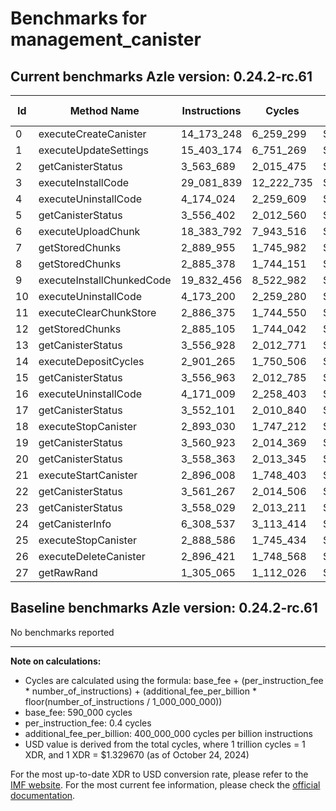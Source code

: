 # Benchmarks for management_canister

## Current benchmarks Azle version: 0.24.2-rc.61

| Id  | Method Name               | Instructions | Cycles     | USD           | USD/Million Calls |
| --- | ------------------------- | ------------ | ---------- | ------------- | ----------------- |
| 0   | executeCreateCanister     | 14_173_248   | 6_259_299  | $0.0000083228 | $8.32             |
| 1   | executeUpdateSettings     | 15_403_174   | 6_751_269  | $0.0000089770 | $8.97             |
| 2   | getCanisterStatus         | 3_563_689    | 2_015_475  | $0.0000026799 | $2.67             |
| 3   | executeInstallCode        | 29_081_839   | 12_222_735 | $0.0000162522 | $16.25            |
| 4   | executeUninstallCode      | 4_174_024    | 2_259_609  | $0.0000030045 | $3.00             |
| 5   | getCanisterStatus         | 3_556_402    | 2_012_560  | $0.0000026760 | $2.67             |
| 6   | executeUploadChunk        | 18_383_792   | 7_943_516  | $0.0000105623 | $10.56            |
| 7   | getStoredChunks           | 2_889_955    | 1_745_982  | $0.0000023216 | $2.32             |
| 8   | getStoredChunks           | 2_885_378    | 1_744_151  | $0.0000023191 | $2.31             |
| 9   | executeInstallChunkedCode | 19_832_456   | 8_522_982  | $0.0000113328 | $11.33            |
| 10  | executeUninstallCode      | 4_173_200    | 2_259_280  | $0.0000030041 | $3.00             |
| 11  | executeClearChunkStore    | 2_886_375    | 1_744_550  | $0.0000023197 | $2.31             |
| 12  | getStoredChunks           | 2_885_105    | 1_744_042  | $0.0000023190 | $2.31             |
| 13  | getCanisterStatus         | 3_556_928    | 2_012_771  | $0.0000026763 | $2.67             |
| 14  | executeDepositCycles      | 2_901_265    | 1_750_506  | $0.0000023276 | $2.32             |
| 15  | getCanisterStatus         | 3_556_963    | 2_012_785  | $0.0000026763 | $2.67             |
| 16  | executeUninstallCode      | 4_171_009    | 2_258_403  | $0.0000030029 | $3.00             |
| 17  | getCanisterStatus         | 3_552_101    | 2_010_840  | $0.0000026738 | $2.67             |
| 18  | executeStopCanister       | 2_893_030    | 1_747_212  | $0.0000023232 | $2.32             |
| 19  | getCanisterStatus         | 3_560_923    | 2_014_369  | $0.0000026784 | $2.67             |
| 20  | getCanisterStatus         | 3_558_363    | 2_013_345  | $0.0000026771 | $2.67             |
| 21  | executeStartCanister      | 2_896_008    | 1_748_403  | $0.0000023248 | $2.32             |
| 22  | getCanisterStatus         | 3_561_267    | 2_014_506  | $0.0000026786 | $2.67             |
| 23  | getCanisterStatus         | 3_558_029    | 2_013_211  | $0.0000026769 | $2.67             |
| 24  | getCanisterInfo           | 6_308_537    | 3_113_414  | $0.0000041398 | $4.13             |
| 25  | executeStopCanister       | 2_888_586    | 1_745_434  | $0.0000023209 | $2.32             |
| 26  | executeDeleteCanister     | 2_896_421    | 1_748_568  | $0.0000023250 | $2.32             |
| 27  | getRawRand                | 1_305_065    | 1_112_026  | $0.0000014786 | $1.47             |

## Baseline benchmarks Azle version: 0.24.2-rc.61

No benchmarks reported

---

**Note on calculations:**

-   Cycles are calculated using the formula: base_fee + (per_instruction_fee \* number_of_instructions) + (additional_fee_per_billion \* floor(number_of_instructions / 1_000_000_000))
-   base_fee: 590_000 cycles
-   per_instruction_fee: 0.4 cycles
-   additional_fee_per_billion: 400_000_000 cycles per billion instructions
-   USD value is derived from the total cycles, where 1 trillion cycles = 1 XDR, and 1 XDR = $1.329670 (as of October 24, 2024)

For the most up-to-date XDR to USD conversion rate, please refer to the [IMF website](https://www.imf.org/external/np/fin/data/rms_sdrv.aspx).
For the most current fee information, please check the [official documentation](https://internetcomputer.org/docs/current/developer-docs/gas-cost#execution).
